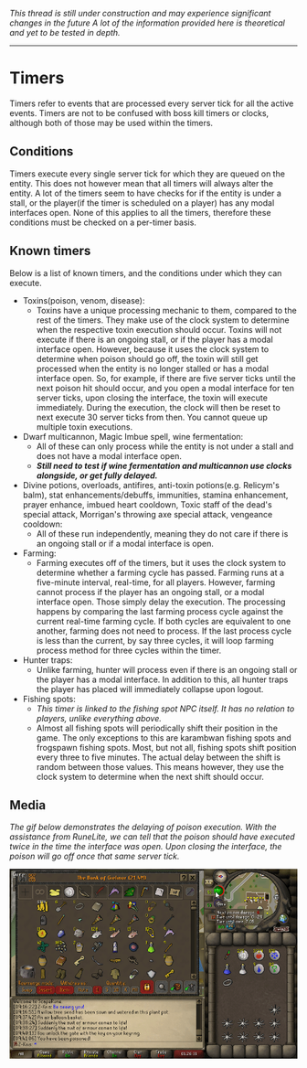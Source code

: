 
*This thread is still under construction and may experience significant changes in the future
A lot of the information provided here is theoretical and yet to be tested in depth.*

---

# Timers

Timers refer to events that are processed every server tick for all the active events.
Timers are not to be confused with boss kill timers or clocks, although both of those may be used within
the timers.

## Conditions

Timers execute every single server tick for which they are queued on the entity. This does not however mean
that all timers will always alter the entity. A lot of the timers seem to have checks for if the entity is
under a stall, or the player(if the timer is scheduled on a player) has any modal interfaces open.
None of this applies to all the timers, therefore these conditions must be checked on a per-timer basis.

## Known timers

Below is a list of known timers, and the conditions under which they can execute.

- Toxins(poison, venom, disease):
  - Toxins have a unique processing mechanic to them, compared to the rest of the timers. They make use of the clock
  system to determine when the respective toxin execution should occur. Toxins will not execute if there is an ongoing stall,
  or if the player has a modal interface open. However, because it uses the clock system to determine when poison
  should go off, the toxin will still get processed when the entity is no longer stalled or has a modal interface
  open. So, for example, if there are five server ticks until the next poison hit should occur, and you open a modal interface
  for ten server ticks, upon closing the interface, the toxin will execute immediately. During the execution,
  the clock will then be reset to next execute 30 server ticks from then. You cannot queue up multiple toxin executions.
- Dwarf multicannon, Magic Imbue spell, wine fermentation:
  - All of these can only process while the entity is not under a stall and does not have a modal interface open.
  - ***Still need to test if wine fermentation and multicannon use clocks alongside, or get fully delayed.***
- Divine potions, overloads, antifires, anti-toxin potions(e.g. Relicym's balm), stat enhancements/debuffs,
immunities, stamina enhancement, prayer enhance, imbued heart cooldown, Toxic staff of the dead's special attack,
Morrigan's throwing axe special attack, vengeance cooldown:
  - All of these run independently, meaning they do not care if there is an ongoing stall or if a modal interface is open.
- Farming:
  - Farming executes off of the timers, but it uses the clock system to determine whether a farming cycle has passed.
  Farming runs at a five-minute interval, real-time, for all players. However, farming cannot process if the
  player has an ongoing stall, or a modal interface open. Those simply delay the execution. The processing happens
  by comparing the last farming process cycle against the current real-time farming cycle. If both cycles are
  equivalent to one another, farming does not need to process. If the last process cycle is less than the current,
  by say three cycles, it will loop farming process method for three cycles within the timer.
- Hunter traps:
  - Unlike farming, hunter will process even if there is an ongoing stall or the player has a modal interface.
  In addition to this, all hunter traps the player has placed will immediately collapse upon logout.
- Fishing spots:
  - *This timer is linked to the fishing spot NPC itself. It has no relation to players, unlike everything above.*
  - Almost all fishing spots will periodically shift their position in the game. The only exceptions to this are
  karambwan fishing spots and frogspawn fishing spots. Most, but not all, fishing spots shift position every
  three to five minutes. The actual delay between the shift is random between those values. This means however,
  they use the clock system to determine when the next shift should occur.
  
## Media

*The gif below demonstrates the delaying of poison execution. With the assistance from RuneLite,
we can tell that the poison should have executed twice in the time the interface was open.
Upon closing the interface, the poison will go off once that same server tick.*

![Poison delay](assets/media/timers/poison-delay.gif)
